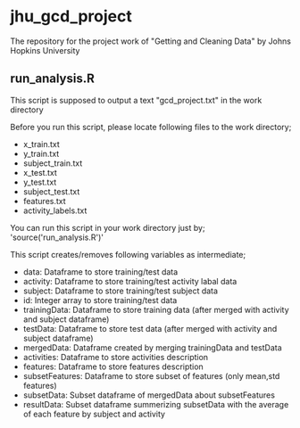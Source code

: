 # jhu_gcd_project
The repository for the project work of "Getting and Cleaning Data" by Johns Hopkins University

## run_analysis.R
This script is supposed to output a text "gcd_project.txt" in the work directory  

Before you run this script, please locate following files to the work directory;
* x_train.txt
* y_train.txt
* subject_train.txt
* x_test.txt
* y_test.txt
* subject_test.txt
* features.txt
* activity_labels.txt

You can run this script in your work directory just by;
'source('run_analysis.R')'

This script creates/removes following variables as intermediate;
* data: Dataframe to store training/test data
* activity: Dataframe to store training/test activity labal data
* subject: Dataframe to store training/test subject data
* id: Integer array to store training/test data
* trainingData: Dataframe to store training data (after merged with activity and subject dataframe)
* testData: Dataframe to store test data (after merged with activity and subject dataframe)
* mergedData: Dataframe created by merging trainingData and testData
* activities: Dataframe to store activities description
* features: Dataframe to store features description
* subsetFeatures: Dataframe to store subset of features (only mean,std features)
* subsetData: Subset dataframe of mergedData about subsetFeatures
* resultData: Subset dataframe summerizing subsetData with the average of each feature by subject and activity
